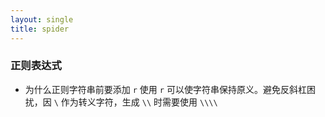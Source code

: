 ```yaml
---
layout: single
title: spider
---
```

### 正则表达式
- 为什么正则字符串前要添加 `r`
使用 `r` 可以使字符串保持原义。避免反斜杠困扰，因 `\` 作为转义字符，生成 `\\` 时需要使用 `\\\\`
